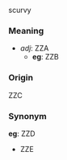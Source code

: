 scurvy
### Meaning
+ _adj_: ZZA
    + __eg__: ZZB

### Origin

ZZC

### Synonym

__eg__: ZZD

+ ZZE


